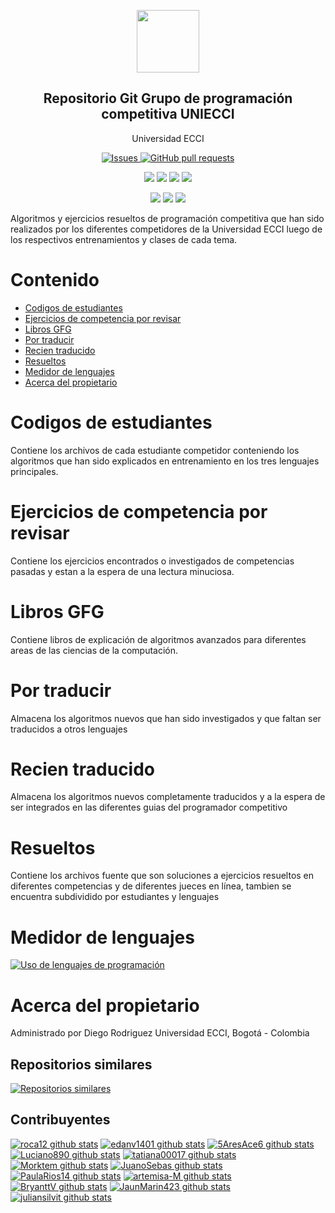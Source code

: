 


<p align="center">
 <img width="100px" src="https://www.iconsdb.com/icons/preview/royal-blue/code-xxl.png" align="center"  />
 <h2 align="center">Repositorio Git Grupo de programación competitiva UNIECCI</h2>
 <p align="center">Universidad ECCI</p>
</p>
  <p align="center">
    <a href="https://github.com/roca12/gpccodes/issues">
      <img alt="Issues" src="https://img.shields.io/github/issues/roca12/gpccodes?color=0088ff" />
    </a>
    <a href="https://github.com/roca12/gpccodes/pulls">
      <img alt="GitHub pull requests" src="https://img.shields.io/github/issues-pr/roca12/gpccodes?color=0088ff" />
    </a>
    <br />
  </p>
   <p align="center">
      <img  src="https://img.shields.io/github/languages/count/roca12/gpccodes?label=Lenguajes&color=yellow" />
      <img  src="https://img.shields.io/github/repo-size/roca12/gpccodes?color=important" />
      <img  src="https://img.shields.io/github/last-commit/roca12/gpccodes">
      <img  src="https://img.shields.io/github/contributors/roca12/gpccodes?color=blueviolet" />
    <br />
  </p>
  <p align="center">
      <img  src="https://img.shields.io/badge/Python-3.X-informational?style=flat&logo=python&logoColor=white&color=green" />
      <img  src="https://img.shields.io/badge/C++-14-informational?style=flat&logo=c&logoColor=white&color=red" />
      <img  src="https://img.shields.io/badge/Java-1.8-informational?style=flat&logo=java&logoColor=white&color=blue" />
    <br />
  </p>
</p>

Algoritmos y ejercicios resueltos de programación competitiva que han sido realizados por los diferentes competidores de la Universidad ECCI luego de los respectivos entrenamientos y clases de cada tema.


# Contenido
- [Codigos de estudiantes](#codigos-de-estudiantes)
- [Ejercicios de competencia por revisar](#ejercicios-de-competencia-por-revisar)
- [Libros GFG](#libros-gfg)
- [Por traducir](#por-traducir)
- [Recien traducido](#recien-traducido)
- [Resueltos](#resueltos)
- [Medidor de lenguajes](#medidor-de-lenguajes)
- [Acerca del propietario](#acerca-del-propietario)

# Codigos de estudiantes

Contiene los archivos de cada estudiante competidor conteniendo los algoritmos que han sido explicados en entrenamiento en los tres lenguajes principales.

# Ejercicios de competencia por revisar

Contiene los ejercicios encontrados o investigados de competencias pasadas y estan a la espera de una lectura minuciosa.

# Libros GFG

Contiene libros de explicación de algoritmos avanzados para diferentes areas de las ciencias de la computación.

# Por traducir

Almacena los algoritmos nuevos que han sido investigados y que faltan ser traducidos a otros lenguajes

# Recien traducido

Almacena los algoritmos nuevos completamente traducidos y a la espera de ser integrados en las diferentes guias del programador competitivo

# Resueltos

Contiene los archivos fuente que son soluciones a ejercicios resueltos en diferentes competencias y de diferentes jueces en línea, tambien se encuentra subdividido por estudiantes y lenguajes

# Medidor de lenguajes
[![Uso de lenguajes de programación](https://github-readme-stats.vercel.app/api/top-langs/?username=roca12)](https://github.com/roca12/gpccodes)

# Acerca del propietario
Administrado por Diego Rodriguez
Universidad ECCI, Bogotá - Colombia

## Repositorios similares
[![Repositorios similares](https://github-readme-stats.vercel.app/api/pin/?username=roca12&repo=gpccodes)](https://github.com/roca12/gpccodes)

## Contribuyentes
[![roca12 github stats](https://github-readme-stats.vercel.app/api?username=roca12&show_icons=true&hide=stars,issues&theme=yeblu)](https://github.com/roca12/ggpccodes)
[![edanv1401 github stats](https://github-readme-stats.vercel.app/api?username=edanv1401&show_icons=true&theme=midnight-purple&hide=stars,issues)](https://github.com/roca12/ggpccodes)
[![5AresAce6 github stats](https://github-readme-stats.vercel.app/api?username=5AresAce6&show_icons=true&theme=dark&hide=stars,issues)](https://github.com/roca12/ggpccodes)
[![Luciano890 github stats](https://github-readme-stats.vercel.app/api?username=Luciano890&show_icons=true&theme=dark&hide=stars,issues)](https://github.com/roca12/ggpccodes)
[![tatiana00017 github stats](https://github-readme-stats.vercel.app/api?username=tatiana00017&show_icons=true&theme=dark&hide=stars,issues)](https://github.com/roca12/ggpccodes)
[![Morktem github stats](https://github-readme-stats.vercel.app/api?username=Morktem&show_icons=true&theme=gotham&hide=stars,issues)](https://github.com/roca12/ggpccodes)
[![JuanoSebas github stats](https://github-readme-stats.vercel.app/api?username=JuanoSebas&show_icons=true&theme=tokyonight&hide=stars,issues)](https://github.com/roca12/ggpccodes)
[![PaulaRios14 github stats](https://github-readme-stats.vercel.app/api?username=PaulaRios14&show_icons=true&theme=dark&hide=stars,issues)](https://github.com/roca12/ggpccodes)
[![artemisa-M github stats](https://github-readme-stats.vercel.app/api?username=artemisa-M&show_icons=true&theme=tokyonight&hide=stars,issues)](https://github.com/roca12/ggpccodes)
[![BryanttV github stats](https://github-readme-stats.vercel.app/api?username=BryanttV&show_icons=true&theme=react&hide=stars,issues)](https://github.com/roca12/ggpccodes)
[![JaunMarin423 github stats](https://github-readme-stats.vercel.app/api?username=JaunMarin423&show_icons=true&theme=maroongold&hide=stars,issues)](https://github.com/roca12/ggpccodes)
[![juliansilvit github stats](https://github-readme-stats.vercel.app/api?username=juliansilvit&show_icons=true&theme=tokyonight&hide=stars,issues)](https://github.com/roca12/ggpccodes)
